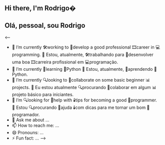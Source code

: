 ## Hi there, I'm Rodrigo�
## Olá, pessoal, sou Rodrigo


<--
- 📌 I’m currently 🛠️working to 🎨develop a good professional 🎞️career in 💻programming.
  📌 Estou, atualmente, 🛠️trabalhando para 🎨desenvolver uma boa 🎞️carreira profissional em 💻programação.
- 🌱 I’m currently 📖learning 🐍Python
  🌱 Estou, atualmente, 📖aprendendo 🐍Python.
- 🔭 I’m currently 🔍looking to 👥collaborate on some basic beginner 📊projects.
  🔭 Eu estou atualmente 🔍procurando 👥colaborar em algum 📊projeto básico para iniciantes.
- 🤔 I’m 🔍looking for 🤲help with 🕯️tips for becoming a good 📝programmer.
  🤔 Estou 🔍procurando 🤲ajuda 🕯️com dicas para me tornar um bom 📝programador.
- 💬 Ask me about ...
- 📫 How to reach me: ...
- 😄 Pronouns: ...
- ⚡ Fun fact: ...
-->
